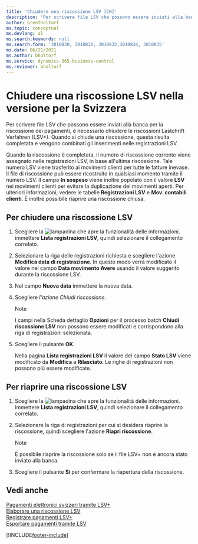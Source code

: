```yaml
---
title: 'Chiudere una riscossione LSV [CH]'
description: 'Per scrivere file LSV che possono essere inviati alla banca per la riscossione dei pagamenti, è necessario chiudere le riscossioni Lastchrift Verfahren (LSV+).'
author: brentholtorf
ms.topic: conceptual
ms.devlang: al
ms.search.keywords: null
ms.search.form: '3010830, 3010831, 3010832,3010834, 3010835'
ms.date: 06/21/2021
ms.author: bholtorf
ms.service: dynamics-365-business-central
ms.reviewer: bholtorf
---
```

# Chiudere una riscossione LSV nella versione per la Svizzera
Per scrivere file LSV che possono essere inviati alla banca per la riscossione dei pagamenti, è necessario chiudere le riscossioni Lastchrift Verfahren (LSV+). Quando si chiude una riscossione, questa risulta completata e vengono combinati gli inserimenti nelle registrazioni LSV.  

Quando la riscossione è completata, il numero di riscossione corrente viene assegnato nelle registrazioni LSV, in base all'ultima riscossione. Tale numero LSV viene trasferito ai movimenti clienti per tutte le fatture inevase. Il file di riscossione può essere ricostruito in qualsiasi momento tramite il numero LSV. Il campo **In sospeso** viene inoltre popolato con il valore **LSV** nei movimenti clienti per evitare la duplicazione dei movimenti aperti. Per ulteriori informazioni, vedere le tabelle **Registrazioni LSV** e **Mov. contabili clienti**. È inoltre possibile riaprire una riscossione chiusa.  

## Per chiudere una riscossione LSV  

1.  Scegliere la ![lampadina che apre la funzionalità delle informazioni.](../../media/ui-search/search_small.png "Informazioni sull'operazione che si desidera eseguire") immettere **Lista registrazioni LSV**, quindi selezionare il collegamento correlato.  
2.  Selezionare la riga delle registrazioni richiesta e scegliere l'azione **Modifica data di registrazione**. In questo modo verrà modificato il valore nel campo **Data movimento Avere** usando il valore suggerito durante la riscossione LSV.  
3.  Nel campo **Nuova data** immettere la nuova data.  
4.  Scegliere *l'azione *Chiudi riscossione**.  

    > [!NOTE]  
    >  I campi nella Scheda dettaglio **Opzioni** per il processo batch **Chiudi riscossione LSV** non possono essere modificati e corrispondono alla riga di registrazioni selezionata.  

5.  Scegliere il pulsante **OK**.  

    Nella pagina **Lista registrazioni LSV** il valore del campo **Stato LSV** viene modificato da **Modifica** a **Rilasciato**. Le righe di registrazioni non possono più essere modificate.  

## Per riaprire una riscossione LSV  

1.  Scegliere la ![lampadina che apre la funzionalità delle informazioni.](../../media/ui-search/search_small.png "Informazioni sull'operazione che si desidera eseguire") immettere **Lista registrazioni LSV**, quindi selezionare il collegamento correlato.  
2.  Selezionare la riga di registrazioni per cui si desidera riaprire la riscossione, quindi scegliere l'azione **Riapri riscossione**.  

    > [!NOTE]  
    >  È possibile riaprire la riscossione solo se il file LSV+ non è ancora stato inviato alla banca.  

3.  Scegliere il pulsante **Sì** per confermare la riapertura della riscossione.  

## Vedi anche  
 [Pagamenti elettronici svizzeri tramite LSV+](swiss-electronic-payments-using-lsv-.md)   
 [Elaborare una riscossione LSV](how-to-process-an-lsv-collection.md)   
 [Registrare pagamenti LSV+](how-to-post-lsv-payments.md)   
 [Esportare pagamenti tramite LSV](how-to-export-payments-using-lsv.md)


[!INCLUDE[footer-include](../../includes/footer-banner.md)]